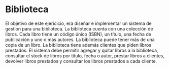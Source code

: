 # Biblioteca
El objetivo de este ejericicio, era diseñar e implementar un sistema de gestion para una biblioteca. La biblioteca cuenta con una colección de libros. Cada libro tiene un código único (ISBN), un título, una fecha de publicación y uno o más autores. La biblioteca puede tener más de una copia de un libro. La biblioteca tiene además clientes que piden libros prestados. El sistema debe permitir agregar y quitar libros a la biblioteca, consultar el stock de libros por título, fecha o autor, prestar libros a clientes, devolver libros prestados y consultar los libros prestados a cada cliente.
